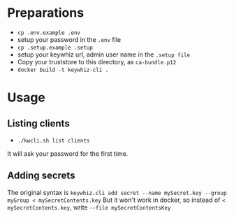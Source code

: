 Preparations
============

* ``` cp .env.example .env ```
* setup your password in the ```.env``` file
* ``` cp .setup.example .setup ```
* setup your keywhiz url, admin user name in the ``` .setup file ```
* Copy your truststore to this directory, as ```ca-bundle.p12```
* ``` docker build -t keywhiz-cli . ```

Usage
=====

## Listing clients
* ```./kwcli.sh list clients```

It will ask your password for the first time.

## Adding secrets

The original syntax is ``` keywhiz.cli add secret --name mySecret.key --group myGroup < mySecretContents.key ``` 
But it won't work in docker, so instead of ``` < mySecretContents.key ```, write ``` --file mySecretContentsKey ```


